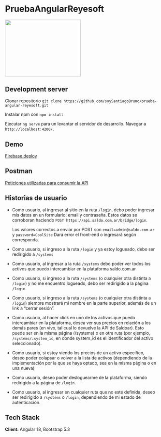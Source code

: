 # PruebaAngularReyesoft

<img src="https://media2.giphy.com/media/v1.Y2lkPTc5MGI3NjExODE5M2NyZjNoZHVsM3dnZW9kb2d0bGlkMnY2bXY1cmFtcmozeTQydCZlcD12MV9pbnRlcm5hbF9naWZfYnlfaWQmY3Q9Zw/26BGIqWh2R1fi6JDa/giphy.webp" width="250px" height="187.5px" />


## Development server
Clonar repositorio `git clone https://github.com/soySantiagoBruno/prueba-angular-reyesoft.git`

Instalar npm con `npm install`

Ejecutar `ng serve` para un levantar el servidor de desarrollo. Navegar a `http://localhost:4200/`.


## Demo

[Firebase deploy](https://prueba-angular-reyesoft.web.app)

## Postman

[Peticiones utilizadas para consumir la API](https://documenter.getpostman.com/view/28664859/2sA3rzJCbR)


## Historias de usuario

- Como usuario, al ingresar al sitio en la ruta `/login`, debo poder ingresar mis datos en un formulario: email y contraseña. Estos datos se corroboran haciendo `POST https://api.saldo.com.ar/bridge/login`.

    Los valores correctos a enviar por POST son `email=admin@saldo.com.ar` y `password=CoolSite`
        Dará error el front-end o ingresará según corresponda.
- Como usuario, si ingreso a la ruta `/login` y ya estoy logueado, debo ser redirigido a `/systems`
- Como usuario, al ingresar a la ruta `/systems` debo poder ver todos los activos que puedo intercambiar en la plataforma saldo.com.ar
- Como usuario, si ingreso a la ruta `/systems` (o cualquier otra distinta a `/login`) y no me encuentro logueado, debo ser redirigido a la página `/login`.
- Como usuario, si ingreso a la ruta `/systems` (o cualquier otra distinta a `/login`) siempre mostrará mi nombre en la parte superior, además de un link a “cerrar sesión”.
- Como usuario, al hacer click en uno de los activos que puedo intercambiar en la plataforma, desea ver sus precios en relación a los demás pares (en vivo, tal cual lo devuelve la API de Saldoar). Esto puede ser en la misma página (/systems) o en otra ruta (por ejemplo, `/systems/:system_id`, en donde system_id es el identificador del activo seleccionado).
- Como usuario, si estoy viendo los precios de un activo específico, deseo poder colapsar o volver a la lista de activos (dependiendo de la implementación por la que se haya optado, sea en la misma página o en una nueva)
- Como usuario, deseo poder desloguearme de la plataforma, siendo redirigido a la página de `/login`.
- Como usuario, al ingresar en cualquier ruta que no esté definida, deseo ser redirigido a `/systems` o `/login`, dependiendo de mi estado de autenticación.

## Tech Stack

**Client:** Angular 18, Bootstrap 5.3

